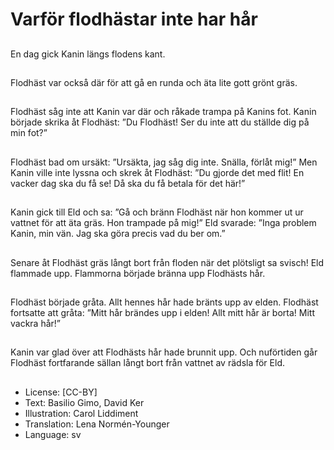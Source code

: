 # Varför flodhästar inte har hår

##
En dag gick Kanin längs flodens kant.

##
Flodhäst var också där för att gå en runda och äta lite gott grönt gräs.

##
Flodhäst såg inte att Kanin var där och råkade trampa på Kanins fot. Kanin började skrika åt Flodhäst: ”Du Flodhäst! Ser du inte att du ställde dig på min fot?”

##
Flodhäst bad om ursäkt: ”Ursäkta, jag såg dig inte. Snälla, förlåt mig!” Men Kanin ville inte lyssna och skrek åt Flodhäst: ”Du gjorde det med flit! En vacker dag ska du få se! Då ska du få betala för det här!”

##
Kanin gick till Eld och sa: ”Gå och bränn Flodhäst när hon kommer ut ur vattnet för att äta gräs. Hon trampade på mig!” Eld svarade: ”Inga problem Kanin, min vän. Jag ska göra precis vad du ber om.”

##
Senare åt Flodhäst gräs långt bort från floden när det plötsligt sa svisch! Eld flammade upp. Flammorna började bränna upp Flodhästs hår.

##
Flodhäst började gråta. Allt hennes hår hade bränts upp av elden. Flodhäst fortsatte att gråta: ”Mitt hår brändes upp i elden! Allt mitt hår är borta! Mitt vackra hår!”

##
Kanin var glad över att Flodhästs hår hade brunnit upp. Och nuförtiden går Flodhäst fortfarande sällan långt bort från vattnet av rädsla för Eld.

##
* License: [CC-BY]
* Text: Basilio Gimo, David Ker
* Illustration: Carol Liddiment
* Translation: Lena Normén-Younger
* Language: sv
